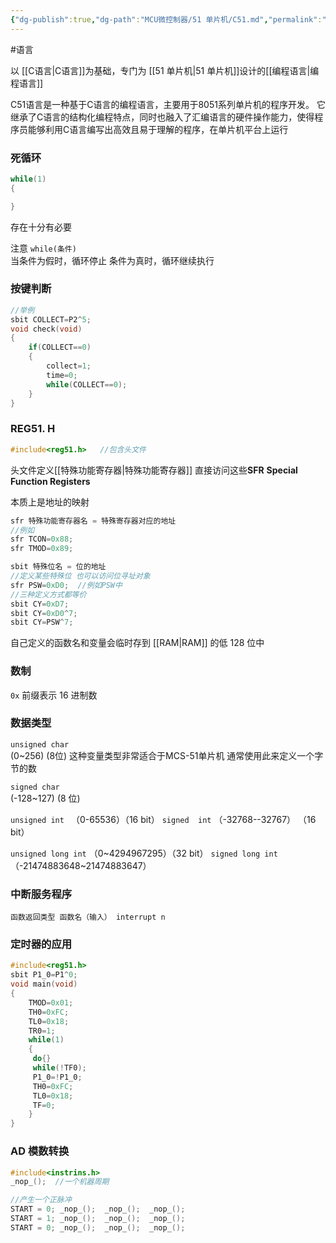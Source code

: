 ```yaml
---
{"dg-publish":true,"dg-path":"MCU微控制器/51 单片机/C51.md","permalink":"/MCU微控制器/51 单片机/C51/","dgPassFrontmatter":true,"noteIcon":"","created":"2024-05-21T15:20:27.729+08:00","updated":"2024-06-21T00:18:10.708+08:00"}
---
```


#语言

以 [[C语言\|C语言]]为基础，专门为 [[51 单片机\|51 单片机]]设计的[[编程语言\|编程语言]]

C51语言是一种基于C语言的编程语言，主要用于8051系列单片机的程序开发。
它继承了C语言的结构化编程特点，同时也融入了汇编语言的硬件操作能力，使得程序员能够利用C语言编写出高效且易于理解的程序，在单片机平台上运行
### 死循环
```C
while(1)
{

}
```
存在十分有必要

注意 `while(条件)`    
当条件为假时，循环停止
条件为真时，循环继续执行

### 按键判断

```C
//举例
sbit COLLECT=P2^5;
void check(void)
{
	if(COLLECT==0)
	{ 
	    collect=1;
	    time=0;
	    while(COLLECT==0);
	}
}
```

### REG51. H
```C
#include<reg51.h>   //包含头文件
```

头文件定义[[特殊功能寄存器\|特殊功能寄存器]] 
直接访问这些**SFR**    **Special Function Registers**

本质上是地址的映射
```C
sfr 特殊功能寄存器名 = 特殊寄存器对应的地址
//例如
sfr TCON=0x88;
sfr TMOD=0x89;
```

```c
sbit 特殊位名 = 位的地址
//定义某些特殊位 也可以访问位寻址对象
sfr PSW=0xD0;  //例如PSW中
//三种定义方式都等价
sbit CY=0xD7;
sbit CY=0xD0^7;
sbit CY=PSW^7;
```


自己定义的函数名和变量会临时存到 [[RAM\|RAM]] 的低 128 位中
### 数制

`0x`  前缀表示 16 进制数
### 数据类型
`unsigned char`   
(0~256) (8位)
这种变量类型非常适合于MCS-51单片机
通常使用此来定义一个字节的数

`signed char `     
(-128~127) (8 位)
 
`unsigned int `
（0-65536）（16 bit）
`signed  int`
（-32768--32767） （16 bit）

`unsigned long int`
（0~4294967295）（32 bit）
`signed long int`
（-21474883648~21474883647） 

### 中断服务程序
`函数返回类型 函数名（输入） interrupt n`

### 定时器的应用

```C
#include<reg51.h>
sbit P1_0=P1^0;
void main(void)
{
	TMOD=0x01;
	TH0=0xFC;
	TL0=0x18;
	TR0=1;
	while(1)
	{
	 do{}
	 while(!TF0);
	 P1_0=!P1_0;
	 TH0=0xFC;
	 TL0=0x18;
	 TF=0; 
	}
}
```

### AD 模数转换

```C
#include<instrins.h>
_nop_();  //一个机器周期

//产生一个正脉冲
START = 0; _nop_();  _nop_();  _nop_();
START = 1; _nop_();  _nop_();  _nop_();
START = 0; _nop_();  _nop_();  _nop_();
```


